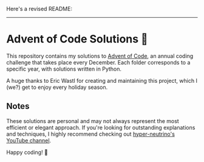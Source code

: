 Here's a revised README:  

---

# Advent of Code Solutions 🎄  

This repository contains my solutions to [Advent of Code](https://adventofcode.com/), an annual coding challenge that takes place every December. Each folder corresponds to a specific year, with solutions written in Python.  

A huge thanks to Eric Wastl for creating and maintaining this project, which I (we?) get to enjoy every holiday season.


## Notes  
These solutions are personal and may not always represent the most efficient or elegant approach. If you're looking for outstanding explanations and techniques, I highly recommend checking out [hyper-neutrino's YouTube channel](https://www.youtube.com/@hyper-neutrino).  

Happy coding! 🎅  

